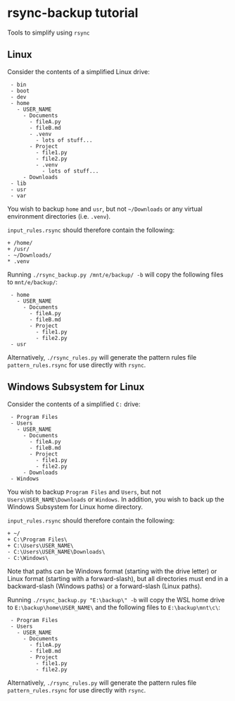 # rsync-backup tutorial
Tools to simplify using `rsync`

## Linux

Consider the contents of a simplified Linux drive:

```
 - bin
 - boot
 - dev
 - home
   - USER_NAME
     - Documents
       - fileA.py
       - fileB.md
       - .venv
         - lots of stuff...
       - Project
         - file1.py
         - file2.py
         - .venv
           - lots of stuff...
     - Downloads
 - lib
 - usr
 - var
```

You wish to backup `home` and `usr`, but not `~/Downloads` or any virtual environment directories (i.e. `.venv`).

`input_rules.rsync` should therefore contain the following:

```
+ /home/
+ /usr/
- ~/Downloads/
* .venv
```

Running `./rsync_backup.py /mnt/e/backup/ -b` will copy the following files to `mnt/e/backup/`:

```
 - home
   - USER_NAME
     - Documents
       - fileA.py
       - fileB.md
       - Project
         - file1.py
         - file2.py
 - usr
```

Alternatively, `./rsync_rules.py` will generate the pattern rules file `pattern_rules.rsync` for use directly with `rsync`.

## Windows Subsystem for Linux

Consider the contents of a simplified `C:` drive:

```
 - Program Files
 - Users
   - USER_NAME
     - Documents
       - fileA.py
       - fileB.md
       - Project
         - file1.py
         - file2.py
     - Downloads
 - Windows
```

You wish to backup `Program Files` and `Users`, but not `Users\USER_NAME\Downloads` or `Windows`. In addition, you wish to back up the Windows Subsystem for Linux home directory.

`input_rules.rsync` should therefore contain the following:

```
+ ~/
+ C:\Program Files\
+ C:\Users\USER_NAME\
- C:\Users\USER_NAME\Downloads\
- C:\Windows\
```

Note that paths can be Windows format (starting with the drive letter) or Linux format (starting with a forward-slash), but all directories must end in a backward-slash (Windows paths) or a forward-slash (Linux paths).

Running `./rsync_backup.py "E:\backup\" -b` will copy the WSL home drive to `E:\backup\home\USER_NAME\` and the following files to `E:\backup\mnt\c\`:

```
 - Program Files
 - Users
   - USER_NAME
     - Documents
       - fileA.py
       - fileB.md
       - Project
         - file1.py
         - file2.py
```

Alternatively, `./rsync_rules.py` will generate the pattern rules file `pattern_rules.rsync` for use directly with `rsync`.
